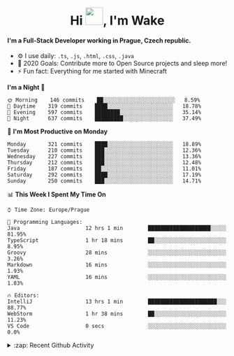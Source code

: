<h1 align="center">Hi <img src="https://raw.githubusercontent.com/MrWakeCZ/MrWakeCZ/master/Hi.gif" width="40px" />, I'm Wake</h1>

#### I'm a Full-Stack Developer working in Prague, Czech republic.
- ⚙️ I use daily: `.ts`, `.js`, `.html`, `.css`, `.java`
- 🥅 2020 Goals: Contribute more to Open Source projects and sleep more!
- ⚡ Fun fact: Everything for me started with Minecraft

<!--START_SECTION:waka-->
**I'm a Night 🦉** 

```text
🌞 Morning    146 commits    ██░░░░░░░░░░░░░░░░░░░░░░░   8.59% 
🌆 Daytime    319 commits    ████░░░░░░░░░░░░░░░░░░░░░   18.78% 
🌃 Evening    597 commits    ████████░░░░░░░░░░░░░░░░░   35.14% 
🌙 Night      637 commits    █████████░░░░░░░░░░░░░░░░   37.49%

```
📅 **I'm Most Productive on Monday** 

```text
Monday       321 commits    ████░░░░░░░░░░░░░░░░░░░░░   18.89% 
Tuesday      210 commits    ███░░░░░░░░░░░░░░░░░░░░░░   12.36% 
Wednesday    227 commits    ███░░░░░░░░░░░░░░░░░░░░░░   13.36% 
Thursday     212 commits    ███░░░░░░░░░░░░░░░░░░░░░░   12.48% 
Friday       187 commits    ██░░░░░░░░░░░░░░░░░░░░░░░   11.01% 
Saturday     292 commits    ████░░░░░░░░░░░░░░░░░░░░░   17.19% 
Sunday       250 commits    ███░░░░░░░░░░░░░░░░░░░░░░   14.71%

```


📊 **This Week I Spent My Time On** 

```text
⌚︎ Time Zone: Europe/Prague

💬 Programming Languages: 
Java                     12 hrs 1 min        ████████████████████░░░░░   81.95% 
TypeScript               1 hr 18 mins        ██░░░░░░░░░░░░░░░░░░░░░░░   8.95% 
Groovy                   28 mins             ░░░░░░░░░░░░░░░░░░░░░░░░░   3.26% 
Markdown                 16 mins             ░░░░░░░░░░░░░░░░░░░░░░░░░   1.93% 
YAML                     16 mins             ░░░░░░░░░░░░░░░░░░░░░░░░░   1.83%

🔥 Editors: 
IntelliJ                 13 hrs 1 min        ██████████████████████░░░   88.77% 
WebStorm                 1 hr 38 mins        ██░░░░░░░░░░░░░░░░░░░░░░░   11.23% 
VS Code                  0 secs              ░░░░░░░░░░░░░░░░░░░░░░░░░   0.0%

```


<!--END_SECTION:waka-->

<details>
  <summary>:zap: Recent Github Activity</summary>

<!--START_SECTION:activity-->
1. 🎉 Merged PR [#14](https://github.com/craftmania-cz/craftmanager/pull/14) in [craftmania-cz/craftmanager](https://github.com/craftmania-cz/craftmanager)
2. 🎉 Merged PR [#89](https://github.com/waked-cz/corgi/pull/89) in [waked-cz/corgi](https://github.com/waked-cz/corgi)
3. 🗣 Commented on [#14](https://github.com/craftmania-cz/craftmanager/issues/14) in [craftmania-cz/craftmanager](https://github.com/craftmania-cz/craftmanager)
4. 🎉 Merged PR [#2](https://github.com/craftmania-cz/craftcore/pull/2) in [craftmania-cz/craftcore](https://github.com/craftmania-cz/craftcore)
5. 🎉 Merged PR [#7](https://github.com/craftmania-cz/craftlobby/pull/7) in [craftmania-cz/craftlobby](https://github.com/craftmania-cz/craftlobby)
<!--END_SECTION:activity-->

</details>
